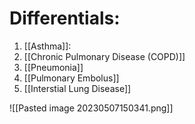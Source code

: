 # Differentials:
1. [[Asthma]]: 
2. [[Chronic Pulmonary Disease (COPD)]]
3. [[Pneumonia]]
4. [[Pulmonary Embolus]]
5. [[Interstial Lung Disease]]


![[Pasted image 20230507150341.png]]